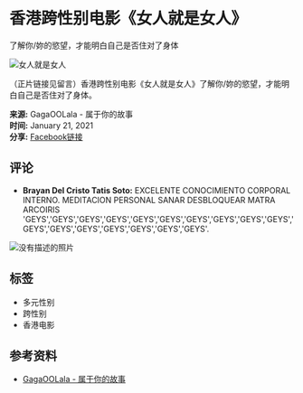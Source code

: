 # 香港跨性别电影《女人就是女人》

了解你/妳的慾望，才能明白自己是否住对了身体

![女人就是女人](https://scontent-sjc3-1.xx.fbcdn.net/v/t15.5256-10/133557201_132900135338915_8266376797595951975_n.jpg?stp=dst-jpg_s960x960_tt6&_nc_cat=110&ccb=1-7&_nc_sid=50ce42&_nc_ohc=VrrO60YPcr8Q7kNvgFhZ8CW&_nc_oc=AdiyJdsT6NKVXT7APj5NhwkVk539cU916eDleoFR24t2ByX9kMQYETNGSQTa2z4rHww&_nc_zt=23&_nc_ht=scontent-sjc3-1.xx&_nc_gid=Arp1uK1iIEa08QDysji-uJq&oh=00_AYDrqGGMQRCVFAaCdekAvLk88m32CEG2FNtB6y2alWv6SQ&oe=67C4662C)

（正片链接见留言）香港跨性别电影《女人就是女人》了解你/妳的慾望，才能明白自己是否住对了身体。

**来源:** GagaOOLala - 属于你的故事  
**时间:** January 21, 2021  
**分享:** [Facebook链接](https://www.facebook.com/gagaoolalafilm/videos/132897498672512/?__tn__=%2CO)

## 评论
- **Brayan Del Cristo Tatis Soto:** EXCELENTE CONOCIMIENTO CORPORAL INTERNO. MEDITACION PERSONAL SANAR DESBLOQUEAR MATRA ARCOIRIS 'GEYS','GEYS','GEYS','GEYS','GEYS','GEYS','GEYS','GEYS','GEYS','GEYS','GEYS','GEYS','GEYS','GEYS','GEYS','GEYS','GEYS'.
  
![没有描述的照片](https://scontent-sjc3-1.xx.fbcdn.net/v/t39.30808-6/474462915_1276093507006834_7286898305219971034_n.jpg?stp=dst-jpg_p75x225_tt6&_nc_cat=100&ccb=1-7&_nc_sid=bd9a62&_nc_ohc=wD3vTg06L-8Q7kNvgHSG0gi&_nc_oc=Adg9P149nWa1CwFhL2nPWF9EP6pMjR-n5ahHdVMMh2j1pA_gxz5WWcuBEaO8MWF3Pi0&_nc_zt=23&_nc_ht=scontent-sjc3-1.xx&_nc_gid=Arp1uK1iIEa08QDysji-uJq&oh=00_AYCRgLw9rpoxoMvdxuw2f4yHXPYG1cBwEHw1SJQ5VkhXEQ&oe=67C495B9)

## 标签
- 多元性别
- 跨性别
- 香港电影

## 参考资料
- [GagaOOLala - 属于你的故事](https://www.facebook.com/gagaoolalafilm)